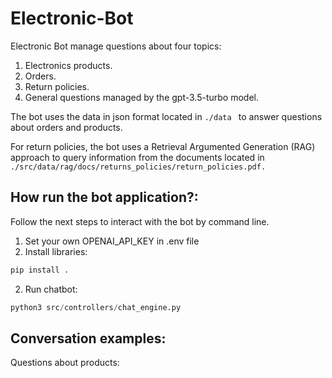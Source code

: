 # Electronic-Bot

Electronic Bot manage questions about four topics:
1. Electronics products.
2. Orders.
3. Return policies.
4. General questions managed by the gpt-3.5-turbo model.

The bot uses the data in json format located in ```./data ``` to answer questions about orders and products.

For return policies, the bot uses  a Retrieval Argumented Generation (RAG) approach to query information from the documents located in  ```./src/data/rag/docs/returns_policies/return_policies.pdf. ```

## How run the bot application?:

Follow the next steps to interact with the bot by command line.

1. Set your own OPENAI_API_KEY in .env file
2. Install libraries: 
```python 
pip install .
```
2. Run chatbot: 
```python 
python3 src/controllers/chat_engine.py
```

## Conversation examples:

Questions about products:


